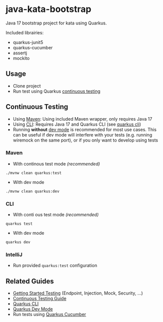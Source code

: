# java-kata-bootstrap

Java 17 bootstrap project for kata using Quarkus.

Included librairies:

- quarkus-junit5
- quarkus-cucumber
- assertj
- mockito

## Usage

- Clone project
- Run test using Quarkus [continuous testing](#continuous-testing)

## Continuous Testing

- Using [Maven](#maven): Using included Maven wrapper, only requires Java 17
- Using [CLI](#cli): Requires Java 17 and Quarkus CLI (see [quarkus cli](#related-guides))
- Running **without** [dev mode](#related-guides) is recommended for most use cases. This can be useful if dev mode
  will
  interfere with your tests (e.g. running wiremock on the same port), or if you only want to develop using tests

### Maven

- With continous test mode _(recommended)_

```shell script
./mvnw clean quarkus:test
```

- With dev mode

```shell script
./mvnw clean quarkus:dev
```

### CLI

- With conti ous test mode _(recommended)_

```shell script
quarkus test
```

- With dev mode

```shell script
quarkus dev
```

### IntelliJ

- Run provided `quarkus:test` configuration

## Related Guides

- [Getting Started Testing](https://quarkus.io/guides/getting-started-testing) (Endpoint, Injection, Mock,
  Security, ...)
- [Continuous Testing Guide](https://quarkus.io/guides/continuous-testing)
- [Quarkus CLI](https://quarkus.io/guides/cli-tooling)
- [Quarkus Dev Mode](https://quarkus.io/guides/dev-mode-differences#dev-mode-features)
- Run tests using [Quarkus Cucumber](https://quarkiverse.github.io/quarkiverse-docs/quarkus-cucumber/dev/index.html)